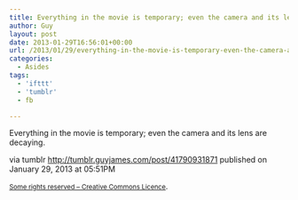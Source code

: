 ```yaml
---
title: Everything in the movie is temporary; even the camera and its lens are decaying.
author: Guy
layout: post
date: 2013-01-29T16:56:01+00:00
url: /2013/01/29/everything-in-the-movie-is-temporary-even-the-camera-and-its-lens-are-decaying/
categories:
  - Asides
tags:
  - 'ifttt'
  - 'tumblr'
  - fb

---
```

<div>
  <span>Everything in the movie is temporary; even the camera and its lens are decaying.</span>
</div></p> 

via tumblr http://tumblr.guyjames.com/post/41790931871 published on January 29, 2013 at 05:51PM

<small><a href="https://creativecommons.org/licenses/by-nc/3.0/" target="_blank">Some rights reserved &#8211; Creative Commons Licence</a></small>.